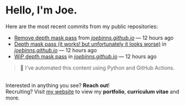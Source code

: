 # Hello, I'm Joe.
Here are the most recent commits from my public repositories:<br>
<!--activity_section_start-->
- [Remove depth mask pass](https://github.com/joebinns/joebinns.github.io/commit/fc5aa69f9f76e48a6d04fac555cb4f558a84ef6d) from [*joebinns.github.io*](https://github.com/joebinns/joebinns.github.io) — 12 hours ago
- [Depth mask pass (it works! but unfortunately it looks worse)](https://github.com/joebinns/joebinns.github.io/commit/135db0369bfc063475ad496078b7fcdd6459b332) in [*joebinns.github.io*](https://github.com/joebinns/joebinns.github.io) — 12 hours ago
- [WiP depth mask pass](https://github.com/joebinns/joebinns.github.io/commit/78c05c8a132b7705f7a772c2b5ce4427629e48fb) in [*joebinns.github.io*](https://github.com/joebinns/joebinns.github.io) — 12 hours ago
<!--activity_section_end-->
> 🚀 I've automated this content using Python  and GitHub Actions.

<br>Interested in anything you see? **Reach out**!<br>
Recruiting? Visit [my website](https://joebinns.com/) to view my **portfolio**, **curriculum vitae** and more.
